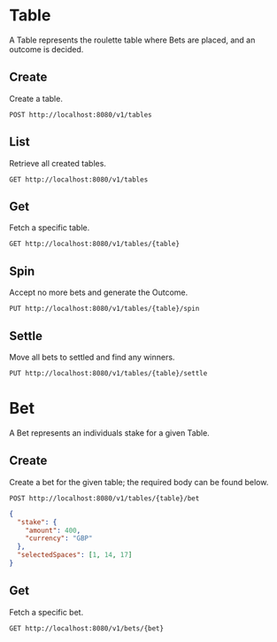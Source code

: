 # Table
A Table represents the roulette table where Bets are placed, and an outcome is decided.

## Create
Create a table.
```http request
POST http://localhost:8080/v1/tables
```

## List
Retrieve all created tables.
```http request
GET http://localhost:8080/v1/tables
```

## Get
Fetch a specific table.
```http request
GET http://localhost:8080/v1/tables/{table}
```

## Spin
Accept no more bets and generate the Outcome.
```http request
PUT http://localhost:8080/v1/tables/{table}/spin
```

## Settle
Move all bets to settled and find any winners.
```http request
PUT http://localhost:8080/v1/tables/{table}/settle
```

# Bet
A Bet represents an individuals stake for a given Table.

## Create
Create a bet for the given table; the required body can be found below.
```http request
POST http://localhost:8080/v1/tables/{table}/bet
```

```json
{
  "stake": {
    "amount": 400,
    "currency": "GBP"
  },
  "selectedSpaces": [1, 14, 17]
}
```

## Get
Fetch a specific bet.
```http request
GET http://localhost:8080/v1/bets/{bet}
```
